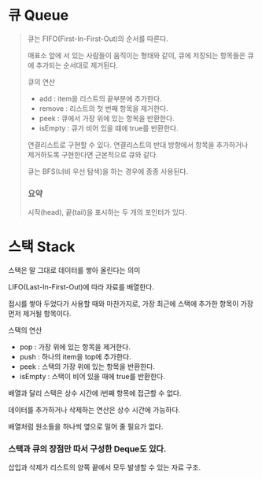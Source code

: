 # 큐 Queue

> 큐는 FIFO(First-In-First-Out)의 순서를 따른다.
>
> 매표소 앞에 서 있는 사람들이 움직이는 형태와 같이, 큐에 저장되는 항목들은 큐에 추가되는 순서대로 제거된다.
>
> 큐의 연산
>
> - add : item을 리스트의 끝부분에 추가한다.
> - remove : 리스트의 첫 번째 항목을 제거한다.
> - peek : 큐에서 가장 위에 있는 항복을 반환한다.
> - isEmpty : 큐가 비어 있을 떄에 true를 반환한다.
>
> 연결리스트로 구현할 수 있다. 연결리스트의 반대 방향에서 항목을 추가하거나 제거하도록 구현한다면 근본적으로 큐와 같다.
>
> 큐는 BFS(너비 우선 탐색)을 하는 경우에 종종 사용된다.
>
> ### 요약
>
> 시작(head), 끝(tail)을 표시하는 두 개의 포인터가 있다.



# 스택 Stack

스택은 말 그대로 데이터를 쌓아 올린다는 의미

LIFO(Last-In-First-Out)에 따라 자료를 배열한다.

접시를 쌓아 두었다가 사용할 때와 마찬가지로, 가장 최근에 스택에 추가한 항목이 가장 먼저 제거될 항목이다.

스택의 연산

- pop : 가장 위에 있는 항목을 제거한다.
- push : 하나의 item을 top에 추가한다.
- peek :  스택의 가장 위에 있는 항목을 반환한다.
- isEmpty :  스택이 비어 있을 때에 true를 반환한다.

배열과 달리 스택은 상수 시간에 i번째 항목에 접근할 수 없다.

데이터를 추가하거나 삭제하는 연산은 상수 시간에 가능하다.

배열처럼 원소들을 하나씩 옆으로 밀어 줄 필요가 없다.





### 스택과 큐의 장점만 따서 구성한 Deque도 있다.

삽입과 삭제가 리스트의 양쪽 끝에서 모두 발생할 수 있는 자료 구조.
